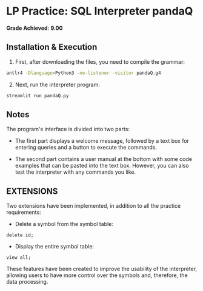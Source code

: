 # LP Practice: SQL Interpreter pandaQ
**Grade Achieved**: **9.00**

## Installation & Execution
1) First, after downloading the files, you need to compile the grammar:
```bash
antlr4 -Dlanguage=Python3 -no-listener -visitor pandaQ.g4 
```

2) Next, run the interpreter program:
```bash
streamlit run pandaQ.py 
```

## Notes
The program's interface is divided into two parts:

* The first part displays a welcome message, followed by a text box for entering queries and a button to execute the commands.

* The second part contains a user manual at the bottom with some code examples that can be pasted into the text box. However, you can also test the interpreter with any commands you like.

## EXTENSIONS
Two extensions have been implemented, in addition to all the practice requirements:

* Delete a symbol from the symbol table:
```streamlit
delete id;
```

* Display the entire symbol table:
```streamlit
view all;
```

These features have been created to improve the usability of the interpreter, allowing users to have more control over the symbols and, therefore, the data processing.
